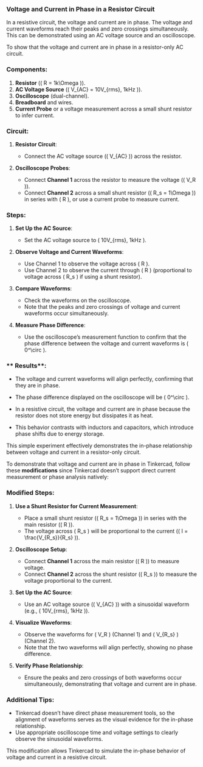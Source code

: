 ### **Voltage and Current in Phase in a Resistor Circuit**

In a resistive circuit, the voltage and current are in phase. The voltage and current waveforms reach their peaks and zero crossings simultaneously. This can be demonstrated using an AC voltage source and an oscilloscope.

To show that the voltage and current are in phase in a resistor-only AC circuit.

### **Components**:

1. **Resistor** (\( R = 1k\Omega \)).
2. **AC Voltage Source** (\( V_{AC} = 10V_{rms}, 1kHz \)).
3. **Oscilloscope** (dual-channel).
4. **Breadboard** and wires.
5. **Current Probe** or a voltage measurement across a small shunt resistor to infer current.

### **Circuit**:

1. **Resistor Circuit**:
   - Connect the AC voltage source (\( V_{AC} \)) across the resistor.

2. **Oscilloscope Probes**:
   - Connect **Channel 1** across the resistor to measure the voltage (\( V_R \)).
   - Connect **Channel 2** across a small shunt resistor (\( R_s = 1\Omega \)) in series with \( R \), or use a current probe to measure current.

### **Steps**:

1. **Set Up the AC Source**:
   - Set the AC voltage source to \( 10V_{rms}, 1kHz \).

2. **Observe Voltage and Current Waveforms**:
   - Use Channel 1 to observe the voltage across \( R \).
   - Use Channel 2 to observe the current through \( R \) (proportional to voltage across \( R_s \) if using a shunt resistor).

3. **Compare Waveforms**:
   - Check the waveforms on the oscilloscope.
   - Note that the peaks and zero crossings of voltage and current waveforms occur simultaneously.

4. **Measure Phase Difference**:
   - Use the oscilloscope’s measurement function to confirm that the phase difference between the voltage and current waveforms is \( 0^\circ \).

### ** Results**:

- The voltage and current waveforms will align perfectly, confirming that they are in phase.
- The phase difference displayed on the oscilloscope will be \( 0^\circ \).

- In a resistive circuit, the voltage and current are in phase because the resistor does not store energy but dissipates it as heat.
- This behavior contrasts with inductors and capacitors, which introduce phase shifts due to energy storage.

This simple experiment effectively demonstrates the in-phase relationship between voltage and current in a resistor-only circuit.

To demonstrate that voltage and current are in phase in Tinkercad, follow these **modifications** since Tinkercad doesn’t support direct current measurement or phase analysis natively:

### **Modified Steps**:

1. **Use a Shunt Resistor for Current Measurement**:
   - Place a small shunt resistor (\( R_s = 1\Omega \)) in series with the main resistor (\( R \)).
   - The voltage across \( R_s \) will be proportional to the current (\( I = \frac{V_{R_s}}{R_s} \)).

2. **Oscilloscope Setup**:
   - Connect **Channel 1** across the main resistor (\( R \)) to measure voltage.
   - Connect **Channel 2** across the shunt resistor (\( R_s \)) to measure the voltage proportional to the current.

3. **Set Up the AC Source**:
   - Use an AC voltage source (\( V_{AC} \)) with a sinusoidal waveform (e.g., \( 10V_{rms}, 1kHz \)).

4. **Visualize Waveforms**:
   - Observe the waveforms for \( V_R \) (Channel 1) and \( V_{R_s} \) (Channel 2).
   - Note that the two waveforms will align perfectly, showing no phase difference.

5. **Verify Phase Relationship**:
   - Ensure the peaks and zero crossings of both waveforms occur simultaneously, demonstrating that voltage and current are in phase.

### **Additional Tips**:

- Tinkercad doesn’t have direct phase measurement tools, so the alignment of waveforms serves as the visual evidence for the in-phase relationship.
- Use appropriate oscilloscope time and voltage settings to clearly observe the sinusoidal waveforms.

This modification allows Tinkercad to simulate the in-phase behavior of voltage and current in a resistive circuit.
